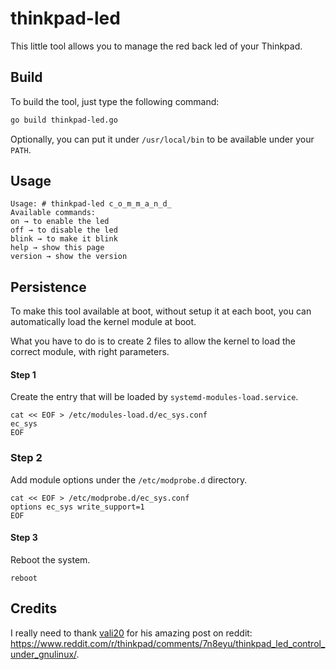 # thinkpad-led

This little tool allows you to manage the red back led of your Thinkpad.

## Build

To build the tool, just type the following command:

```bash
go build thinkpad-led.go
```

Optionally, you can put it under `/usr/local/bin` to be available under your `PATH`.

## Usage

```
Usage: # thinkpad-led c̲o̲m̲m̲a̲n̲d̲
Available commands:
on → to enable the led
off → to disable the led
blink → to make it blink
help → show this page
version → show the version
```

## Persistence

To make this tool available at boot, without setup it at each boot, you can automatically load the kernel module at boot.

What you have to do is to create 2 files to allow the kernel to load the correct module, with right parameters.

#### Step 1

Create the entry that will be loaded by `systemd-modules-load.service`.

```
cat << EOF > /etc/modules-load.d/ec_sys.conf
ec_sys
EOF
```

### Step 2

Add module options under the `/etc/modprobe.d` directory.

```
cat << EOF > /etc/modprobe.d/ec_sys.conf
options ec_sys write_support=1
EOF
```

#### Step 3

Reboot the system.

```
reboot
```

## Credits

I really need to thank [vali20](https://www.reddit.com/user/vali20/) for his amazing post on reddit: https://www.reddit.com/r/thinkpad/comments/7n8eyu/thinkpad_led_control_under_gnulinux/.